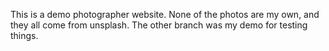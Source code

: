 This is a demo photographer website. None of the photos are my own, and they all come from unsplash. The other branch was my demo for testing things.
